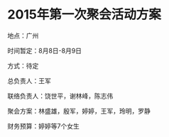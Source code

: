 # 2015年第一次聚会活动方案

地点：广州

时间暂定：8月8日-8月9日

方式：待定

总负责人：王军

联络负责人：饶世平，谢林峰，陈志伟

聚会方案：林盛雄，殷军，婷婷，王军，玲明，罗静

财务预算：婷婷等7个女生
